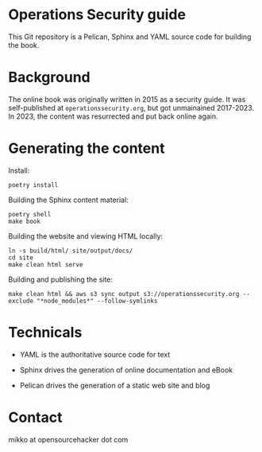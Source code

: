 # Operations Security guide

This Git repository is a Pelican, Sphinx and YAML source code for building the book.

# Background

The online book was originally written in 2015 as a security guide.
It was self-published at `operationssecurity.org`, but got unmainained
2017-2023. In 2023, the content was resurrected and put back online again.

# Generating the content

Install:

```shell
poetry install
```

Building the Sphinx content material:

```shell
poetry shell
make book
```

Building the website and viewing HTML locally:

```shell
ln -s build/html/ site/output/docs/
cd site
make clean html serve
```

Building and publishing the site:

    make clean html && aws s3 sync output s3://operationssecurity.org --exclude "*node_modules*" --follow-symlinks

# Technicals

* YAML is the authoritative source code for text

* Sphinx drives the generation of online documentation and eBook

* Pelican drives the generation of a static web site and blog

# Contact

mikko at opensourcehacker dot com

